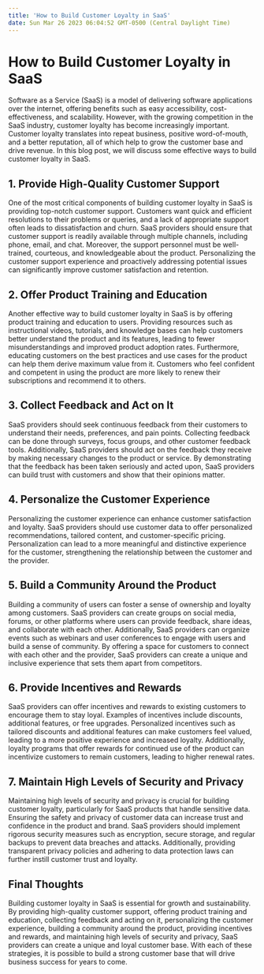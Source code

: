 ```yaml
---
title: 'How to Build Customer Loyalty in SaaS'
date: Sun Mar 26 2023 06:04:52 GMT-0500 (Central Daylight Time)
---
```


# How to Build Customer Loyalty in SaaS

Software as a Service (SaaS) is a model of delivering software applications over the internet, offering benefits such as easy accessibility, cost-effectiveness, and scalability. However, with the growing competition in the SaaS industry, customer loyalty has become increasingly important. Customer loyalty translates into repeat business, positive word-of-mouth, and a better reputation, all of which help to grow the customer base and drive revenue. In this blog post, we will discuss some effective ways to build customer loyalty in SaaS.

## 1. Provide High-Quality Customer Support

One of the most critical components of building customer loyalty in SaaS is providing top-notch customer support. Customers want quick and efficient resolutions to their problems or queries, and a lack of appropriate support often leads to dissatisfaction and churn. SaaS providers should ensure that customer support is readily available through multiple channels, including phone, email, and chat. Moreover, the support personnel must be well-trained, courteous, and knowledgeable about the product. Personalizing the customer support experience and proactively addressing potential issues can significantly improve customer satisfaction and retention.

## 2. Offer Product Training and Education

Another effective way to build customer loyalty in SaaS is by offering product training and education to users. Providing resources such as instructional videos, tutorials, and knowledge bases can help customers better understand the product and its features, leading to fewer misunderstandings and improved product adoption rates. Furthermore, educating customers on the best practices and use cases for the product can help them derive maximum value from it. Customers who feel confident and competent in using the product are more likely to renew their subscriptions and recommend it to others.

## 3. Collect Feedback and Act on It

SaaS providers should seek continuous feedback from their customers to understand their needs, preferences, and pain points. Collecting feedback can be done through surveys, focus groups, and other customer feedback tools. Additionally, SaaS providers should act on the feedback they receive by making necessary changes to the product or service. By demonstrating that the feedback has been taken seriously and acted upon, SaaS providers can build trust with customers and show that their opinions matter. 

## 4. Personalize the Customer Experience

Personalizing the customer experience can enhance customer satisfaction and loyalty. SaaS providers should use customer data to offer personalized recommendations, tailored content, and customer-specific pricing. Personalization can lead to a more meaningful and distinctive experience for the customer, strengthening the relationship between the customer and the provider.

## 5. Build a Community Around the Product

Building a community of users can foster a sense of ownership and loyalty among customers. SaaS providers can create groups on social media, forums, or other platforms where users can provide feedback, share ideas, and collaborate with each other. Additionally, SaaS providers can organize events such as webinars and user conferences to engage with users and build a sense of community. By offering a space for customers to connect with each other and the provider, SaaS providers can create a unique and inclusive experience that sets them apart from competitors.

## 6. Provide Incentives and Rewards

SaaS providers can offer incentives and rewards to existing customers to encourage them to stay loyal. Examples of incentives include discounts, additional features, or free upgrades. Personalized incentives such as tailored discounts and additional features can make customers feel valued, leading to a more positive experience and increased loyalty. Additionally, loyalty programs that offer rewards for continued use of the product can incentivize customers to remain customers, leading to higher renewal rates.

## 7. Maintain High Levels of Security and Privacy

Maintaining high levels of security and privacy is crucial for building customer loyalty, particularly for SaaS products that handle sensitive data. Ensuring the safety and privacy of customer data can increase trust and confidence in the product and brand. SaaS providers should implement rigorous security measures such as encryption, secure storage, and regular backups to prevent data breaches and attacks. Additionally, providing transparent privacy policies and adhering to data protection laws can further instill customer trust and loyalty.

## Final Thoughts

Building customer loyalty in SaaS is essential for growth and sustainability. By providing high-quality customer support, offering product training and education, collecting feedback and acting on it, personalizing the customer experience, building a community around the product, providing incentives and rewards, and maintaining high levels of security and privacy, SaaS providers can create a unique and loyal customer base. With each of these strategies, it is possible to build a strong customer base that will drive business success for years to come.
